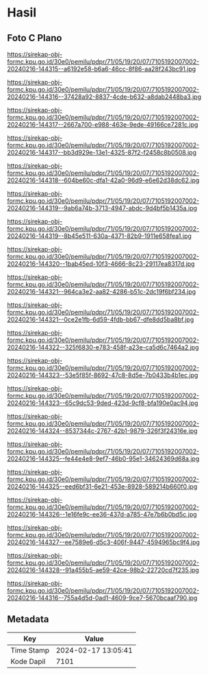 # Hasil

## Foto C Plano

https://sirekap-obj-formc.kpu.go.id/30e0/pemilu/pdpr/71/05/19/20/07/7105192007002-20240216-144315--a6192e58-b6a6-46cc-8f86-aa28f243bc91.jpg

https://sirekap-obj-formc.kpu.go.id/30e0/pemilu/pdpr/71/05/19/20/07/7105192007002-20240216-144316--37428a92-8837-4cde-b632-a8dab2448ba3.jpg

https://sirekap-obj-formc.kpu.go.id/30e0/pemilu/pdpr/71/05/19/20/07/7105192007002-20240216-144317--2667a700-e988-463e-9ede-49166ce7281c.jpg

https://sirekap-obj-formc.kpu.go.id/30e0/pemilu/pdpr/71/05/19/20/07/7105192007002-20240216-144317--bb3d929e-13e1-4325-87f2-f2458c8b0508.jpg

https://sirekap-obj-formc.kpu.go.id/30e0/pemilu/pdpr/71/05/19/20/07/7105192007002-20240216-144318--604be60c-dfa1-42a0-96d9-e6e62d38dc62.jpg

https://sirekap-obj-formc.kpu.go.id/30e0/pemilu/pdpr/71/05/19/20/07/7105192007002-20240216-144319--9ab6a74b-3713-4947-abdc-9d4bf5b1435a.jpg

https://sirekap-obj-formc.kpu.go.id/30e0/pemilu/pdpr/71/05/19/20/07/7105192007002-20240216-144319--8b45e511-630a-4371-82b9-1911e658fea1.jpg

https://sirekap-obj-formc.kpu.go.id/30e0/pemilu/pdpr/71/05/19/20/07/7105192007002-20240216-144320--1bab45ed-10f3-4666-8c23-29117ea8317d.jpg

https://sirekap-obj-formc.kpu.go.id/30e0/pemilu/pdpr/71/05/19/20/07/7105192007002-20240216-144321--964ca3e2-aa82-4286-b51c-2dc19f6bf234.jpg

https://sirekap-obj-formc.kpu.go.id/30e0/pemilu/pdpr/71/05/19/20/07/7105192007002-20240216-144321--0ce2e1fb-6d59-4fdb-bb67-dfe8dd5ba8bf.jpg

https://sirekap-obj-formc.kpu.go.id/30e0/pemilu/pdpr/71/05/19/20/07/7105192007002-20240216-144322--325f6830-e783-458f-a23e-ca5d6c7464a2.jpg

https://sirekap-obj-formc.kpu.go.id/30e0/pemilu/pdpr/71/05/19/20/07/7105192007002-20240216-144323--53e5f85f-8692-47c8-8d5e-7b0433b4b1ec.jpg

https://sirekap-obj-formc.kpu.go.id/30e0/pemilu/pdpr/71/05/19/20/07/7105192007002-20240216-144323--65c9dc53-9ded-423d-9cf8-bfa190e0ac94.jpg

https://sirekap-obj-formc.kpu.go.id/30e0/pemilu/pdpr/71/05/19/20/07/7105192007002-20240216-144324--8537344c-2767-42b1-9879-326f3f24316e.jpg

https://sirekap-obj-formc.kpu.go.id/30e0/pemilu/pdpr/71/05/19/20/07/7105192007002-20240216-144325--fe44e4e8-9ef7-46b0-95e1-34624369d68a.jpg

https://sirekap-obj-formc.kpu.go.id/30e0/pemilu/pdpr/71/05/19/20/07/7105192007002-20240216-144325--eed6bf31-6e21-453e-8928-589214b660f0.jpg

https://sirekap-obj-formc.kpu.go.id/30e0/pemilu/pdpr/71/05/19/20/07/7105192007002-20240216-144326--1e16fe9c-ee36-437d-a785-47e7b6b0bd5c.jpg

https://sirekap-obj-formc.kpu.go.id/30e0/pemilu/pdpr/71/05/19/20/07/7105192007002-20240216-144327--ee7589e6-d5c3-406f-9447-4594965bc9f4.jpg

https://sirekap-obj-formc.kpu.go.id/30e0/pemilu/pdpr/71/05/19/20/07/7105192007002-20240216-144328--91a455b5-ae59-42ce-98b2-22720cd7f235.jpg

https://sirekap-obj-formc.kpu.go.id/30e0/pemilu/pdpr/71/05/19/20/07/7105192007002-20240216-144316--755a4d5d-0ad1-4609-9ce7-5670bcaaf790.jpg


## Metadata

| Key        | Value               |
| ---------- | ------------------- |
| Time Stamp | 2024-02-17 13:05:41 |
| Kode Dapil | 7101                |




